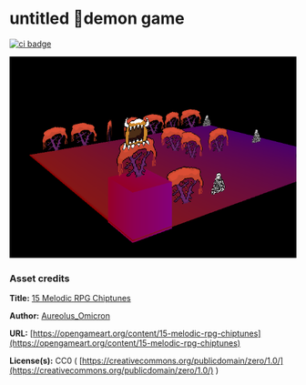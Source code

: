 
# untitled 👿demon game
[![ci badge](https://github.com/MarmadileManteater/MyDemonBestiary/actions/workflows/godot-ci.yml/badge.svg)](https://github.com/MarmadileManteater/MyDemonBestiary/actions/workflows/godot-ci.yml)

![red forest](./images/screenshots/red-forest1.png)

### Asset credits

**Title:** [15 Melodic RPG Chiptunes](https://opengameart.org/content/15-melodic-rpg-chiptunes)

**Author:** [Aureolus_Omicron](https://opengameart.org/users/aureolusomicron)

**URL:** [https://opengameart.org/content/15-melodic-rpg-chiptunes](https://opengameart.org/content/15-melodic-rpg-chiptunes)

**License(s):** CC0 ( [https://creativecommons.org/publicdomain/zero/1.0/](https://creativecommons.org/publicdomain/zero/1.0/) )
